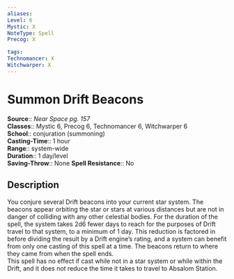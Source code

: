 ```yaml
---
aliases: 
Level: 6
Mystic: X
NoteType: Spell
Precog: X

tags: 
Technomancer: X
Witchwarper: X
---
```


# Summon Drift Beacons

**Source**:: _Near Space pg. 157_  
**Classes**:: Mystic 6, Precog 6, Technomancer 6, Witchwarper 6  
**School**:: conjuration (summoning)  
**Casting-Time**:: 1 hour  
**Range**:: system-wide  
**Duration**:: 1 day/level  
**Saving-Throw**:: None
**Spell Resistance**:: No

## Description

You conjure several Drift beacons into your current star system. The beacons appear orbiting the star or stars at various distances but are not in danger of colliding with any other celestial bodies. For the duration of the spell, the system takes 2d6 fewer days to reach for the purposes of Drift travel to that system, to a minimum of 1 day. This reduction is factored in before dividing the result by a Drift engine’s rating, and a system can benefit from only one casting of this spell at a time. The beacons return to where they came from when the spell ends.  
This spell has no effect if cast while not in a star system or while within the Drift, and it does not reduce the time it takes to travel to Absalom Station.
